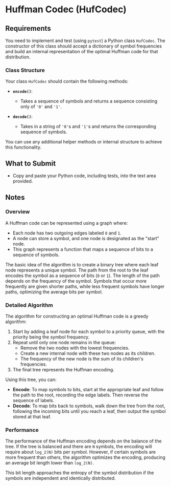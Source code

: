 # Huffman Codec (HufCodec)

## Requirements

You need to implement and test (using `pytest`) a Python class `HufCodec`. The constructor of this class should accept a dictionary of symbol frequencies and build an internal representation of the optimal Huffman code for that distribution.

### Class Structure

Your class `HufCodec` should contain the following methods:

- **`encode()`**: 
    - Takes a sequence of symbols and returns a sequence consisting only of `'0'` and `'1'`.
    
- **`decode()`**: 
    - Takes in a string of `'0'`s and `'1'`s and returns the corresponding sequence of symbols.

You can use any additional helper methods or internal structure to achieve this functionality.

## What to Submit

- Copy and paste your Python code, including tests, into the text area provided.

## Notes

### Overview

A Huffman code can be represented using a graph where:

- Each node has two outgoing edges labeled `0` and `1`.
- A node can store a symbol, and one node is designated as the "start" node.
- This graph represents a function that maps a sequence of bits to a sequence of symbols.
  
The basic idea of the algorithm is to create a binary tree where each leaf node represents a unique symbol. The path from the root to the leaf encodes the symbol as a sequence of bits (`0` or `1`). The length of the path depends on the frequency of the symbol. Symbols that occur more frequently are given shorter paths, while less frequent symbols have longer paths, optimizing the average bits per symbol.

### Detailed Algorithm

The algorithm for constructing an optimal Huffman code is a greedy algorithm:

1. Start by adding a leaf node for each symbol to a priority queue, with the priority being the symbol frequency.
2. Repeat until only one node remains in the queue:
    - Remove the two nodes with the lowest frequencies.
    - Create a new internal node with these two nodes as its children.
    - The frequency of the new node is the sum of its children's frequencies.
3. The final tree represents the Huffman encoding.

Using this tree, you can:
- **Encode**: To map symbols to bits, start at the appropriate leaf and follow the path to the root, recording the edge labels. Then reverse the sequence of labels.
- **Decode**: To map bits back to symbols, walk down the tree from the root, following the incoming bits until you reach a leaf, then output the symbol stored at that leaf.

### Performance

The performance of the Huffman encoding depends on the balance of the tree. If the tree is balanced and there are `N` symbols, the encoding will require about `log_2(N)` bits per symbol. However, if certain symbols are more frequent than others, the algorithm optimizes the encoding, producing an average bit length lower than `log_2(N)`.

This bit length approaches the entropy of the symbol distribution if the symbols are independent and identically distributed.
